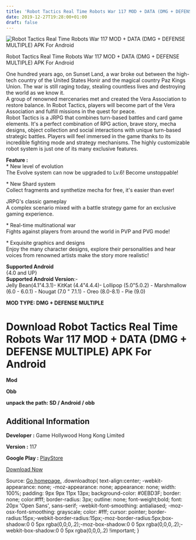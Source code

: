 ```yaml
---
title: 'Robot Tactics Real Time Robots War 117 MOD + DATA (DMG + DEFENSE MULTIPLE) APK For Android'
date: 2019-12-27T19:28:00+01:00
draft: false
---
```


![Robot Tactics Real Time Robots War 117 MOD + DATA (DMG + DEFENSE MULTIPLE) APK For Android](https://i0.wp.com/apkhome.net/wp-content/uploads/2019/11/Robot-Tactics-Real-Time-Robots-War.png "Robot Tactics Real Time Robots War 117 MOD + DATA (DMG + DEFENSE MULTIPLE) APK For Android")

  

Robot Tactics Real Time Robots War 117 MOD + DATA (DMG + DEFENSE MULTIPLE) APK For Android

One hundred years ago, on Sunset Land, a war broke out between the high-tech country of the United States Honir and the magical country Paz Kings Union. The war is still raging today, stealing countless lives and destroying the world as we know it.  
A group of renowned mercenaries met and created the Vera Association to restore balance. In Robot Tactics, players will become part of the Vera Association and fulfill missions in the quest for peace.  
Robot Tactics is a JRPG that combines turn-based battles and card game elements. It's a perfect combination of RPG action, brave story, mecha designs, object collection and social interactions with unique turn-based strategic battles. Players will feel immersed in the game thanks to its incredible fighting mode and strategy mechanisms. The highly customizable robot system is just one of its many exclusive features.

**Feature :**  
\* New level of evolution  
The Evolve system can now be upgraded to Lv.6! Become unstoppable!

\* New Shard system  
Collect fragments and synthetize mecha for free, it's easier than ever!

JRPG's classic gameplay  
A complex scenario mixed with a battle strategy game for an exclusive gaming experience.

\* Real-time multinational war  
Fights against players from around the world in PVP and PVG mode!

\* Exquisite graphics and designs  
Enjoy the many character designs, explore their personalities and hear voices from renowned artists make the story more realistic!

**Supported Android**  
{4.0 and UP}  
**Supported Android Version**:-  
Jelly Bean(4.1"4.3.1)- KitKat (4.4"4.4.4)- Lollipop (5.0"5.0.2) - Marshmallow (6.0 - 6.0.1) - Nougat (7.0 " 7.1.1) - Oreo (8.0-8.1) - Pie (9.0)

**MOD TYPE: DMG + DEFENSE MULTIPLE**

Download Robot Tactics Real Time Robots War 117 MOD + DATA (DMG + DEFENSE MULTIPLE) APK For Android
===================================================================================================

**Mod**

**Obb**

**unpack the path: SD / Android / obb**

Additional Information
----------------------

**Developer :** Game Hollywood Hong Kong Limited

**Version :** 117

**Google Play :** [PlayStore](https://play.google.com/store/apps/details?id=com.proficientcity.robottactics)

  

[Download Now](https://store4app.co/post/robot-tactics-real-time-robots-war-117-mod-data-dmg-defense-multiple-apk-for-android_1574146430)

  
Source: [Go homepage.](https://store4app.co/post/robot-tactics-real-time-robots-war-117-mod-data-dmg-defense-multiple-apk-for-android_1574146430) .downloadtop{ text-align:center; -webkit-appearance: none; -moz-appearance: none; appearance: none; width: 100%; padding: 9px 9px 11px 13px; background-color: #0EBD3F; border: none; color:#fff; border-radius: 3px; outline: none; font-weight;bold; font: 20px 'Open Sans', sans-serif; -webkit-font-smoothing: antialiased; -moz-osx-font-smoothing: grayscale; color: #fff; cursor: pointer; border-radius:15px;-webkit-border-radius:15px;-moz-border-radius:5px;box-shadow:0 0 5px rgba(0,0,0,.2);-moz-box-shadow:0 0 5px rgba(0,0,0,.2);-webkit-box-shadow:0 0 5px rgba(0,0,0,.2) !important; }